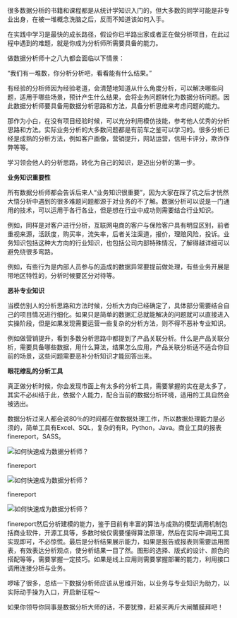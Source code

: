 很多数据分析的书籍和课程都是从统计学知识入门的，但大多数的同学可能是非专业出身，在被一堆概念洗脑之后，反而不知道该如何入手。

在实践中学习是最快的成长路径，假设你已半路出家或者正在做分析项目，在此过程中遇到的难题，就是你成为分析师所需要具备的能力。

做数据分析师十之八九都会面临以下情景：

“我们有一堆数，你分析分析吧，看看能有什么结果。”

有经验的分析师因为经验老道，会清楚地知道从什么角度分析，可以解决哪些问题，适用于哪些场景，预计产生什么结果，会将业务问题转化为数据分析问题。因此数据分析师要具备用数据分析思路和方法，具备分析思维来考虑问题的能力。

那作为小白，在没有项目经验时候，可以充分利用模仿技能，参考他人优秀的分析思路和方法。实际业务分析的大多数问题都是有前车之鉴可以学习的。很多分析已经是成熟的分析方法，例如客户画像，营销提升，网站运营，信用卡评分，欺诈作弊等等。

学习领会他人的分析思路，转化为自己的知识，是迈出分析的第一步。

**业务知识重要性**

所有数据分析师都会告诉后来人“业务知识很重要”，因为大家在踩了坑之后才恍然大悟分析中遇到的很多难题问题都源于对业务的不了解。数据分析可以说是一门通用的技术，可以运用于各行各业，但是想在行业中成功则需要结合行业知识。

例如，同样是对客户进行分析，互联网电商的客户与保险客户具有明显区别，前者重视来源，活跃度，购买率，流失率，后者关注渠道，报价，理赔风险，投诉。业务知识包括这种大方向的行业知识，也包括公司内部特殊情况，了解得越详细可以避免绕很多弯路。

例如，有些行为是内部人员参与的造成的数据异常要提前做处理，有些业务开展是带地区特性的，分析时候要区分对待等。

**恶补专业知识**

当模仿别人的分析思路和方法时候，分析大方向已经确定了，具体部分需要结合自己的项目情况进行细化。如果只是简单的数据汇总就能解决的问题就可以直接进入实操阶段，但是如果发现需要运营一些复杂的分析方法，则不得不恶补专业知识。

例如做营销提升，看到多数分析思路中都提到了产品关联分析。什么是产品关联分析，需要具备哪些数据，用什么算法，结果怎么应用，产品关联分析适不适合你目前的场景，这些问题需要恶补分析知识才能回答出来。

**眼花缭乱的分析工具**

真正做分析时候，你会发现市面上有太多的分析工具，需要掌握的实在是太多了，其实不必纠结于此，依据个人能力，配合当前的数据分析环境，适用的工具自然会被选出。

数据分析过来人都会说80％的时间都在做数据处理工作，所以数据处理能力是必须的，简单工具有Excel、SQL，复杂的有R，Python，Java。商业工具的报表finereport，SASS。

![如何快速成为数据分析师？](http://p3.pstatp.com/large/40230001fdc952e9f4f5)

finereport

![如何快速成为数据分析师？](http://p3.pstatp.com/large/40250001f19babbeb511)

finereport

![如何快速成为数据分析师？](http://p1.pstatp.com/large/4028000035ae409ace6c)

finereport然后分析建模的能力，鉴于目前有丰富的算法与成熟的模型调用机制包括商业软件，开源工具等，多数时候仅需要懂得算法原理，然后在实际中调用工具实现即可，不必惊慌。最后是分析结果展示能力，如果是报告或报表则需要运用图表，有效表达分析观点，使分析结果一目了然。图形的选择、版式的设计、颜色的搭配等等，需要掌握一定技巧。如果是线上应用则需要掌握部署的能力，利用接口调用连接分析与业务。  

啰嗦了很多，总结一下数据分析师应该从思维开始，以业务与专业知识为助力，以实际动手操为入口，开启新征程～

如果你领导你同事是数据分析大师的话，不要犹豫，赶紧买两斤大闸蟹膜拜吧！
